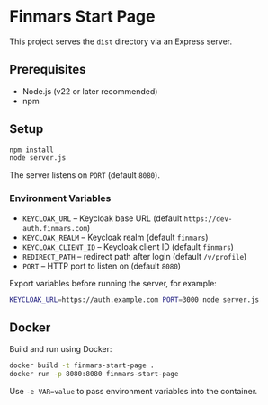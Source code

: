 # Finmars Start Page

This project serves the `dist` directory via an Express server.

## Prerequisites

* Node.js (v22 or later recommended)
* npm

## Setup

```bash
npm install
node server.js
```

The server listens on `PORT` (default `8080`).

### Environment Variables

- `KEYCLOAK_URL` – Keycloak base URL (default `https://dev-auth.finmars.com`)
- `KEYCLOAK_REALM` – Keycloak realm (default `finmars`)
- `KEYCLOAK_CLIENT_ID` – Keycloak client ID (default `finmars`)
- `REDIRECT_PATH` – redirect path after login (default `/v/profile`)
- `PORT` – HTTP port to listen on (default `8080`)

Export variables before running the server, for example:

```bash
KEYCLOAK_URL=https://auth.example.com PORT=3000 node server.js
```

## Docker

Build and run using Docker:

```bash
docker build -t finmars-start-page .
docker run -p 8080:8080 finmars-start-page
```

Use `-e VAR=value` to pass environment variables into the container.
